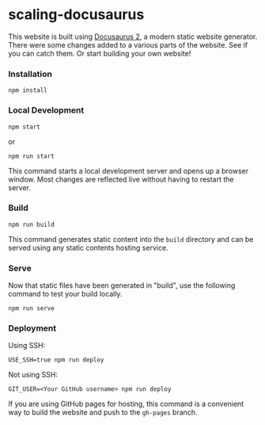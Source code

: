 # scaling-docusaurus

This website is built using [Docusaurus 2](https://docusaurus.io/), a modern static website generator.
There were some changes added to a various parts of the website. See if you can catch them. Or start building your own website!

### Installation

```
npm install
```

### Local Development

```
npm start
```

or 

```
npm run start
```

This command starts a local development server and opens up a browser window. Most changes are reflected live without having to restart the server.

### Build

```
npm run build
```

This command generates static content into the `build` directory and can be served using any static contents hosting service.

### Serve

Now that static files have been generated in "build", use the following command to test your build locally.

```
npm run serve
```

### Deployment

Using SSH:

```
USE_SSH=true npm run deploy
```

Not using SSH:

```
GIT_USER=<Your GitHub username> npm run deploy
```

If you are using GitHub pages for hosting, this command is a convenient way to build the website and push to the `gh-pages` branch.
